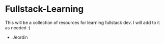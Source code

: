 # Fullstack-Learning

This will be a collection of resources for learning fullstack dev. 
I will add to it as needed :)

- Jeordin
